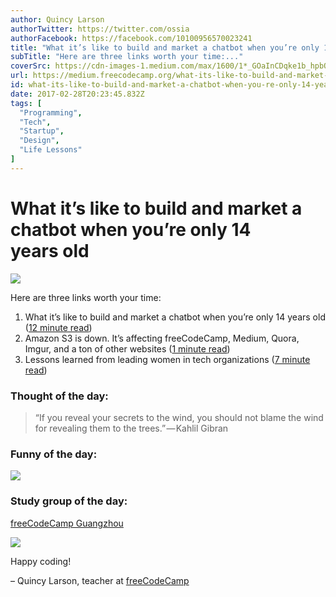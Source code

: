 ```yaml
---
author: Quincy Larson
authorTwitter: https://twitter.com/ossia
authorFacebook: https://facebook.com/10100956570023241
title: "What it’s like to build and market a chatbot when you’re only 14 years old"
subTitle: "Here are three links worth your time:..."
coverSrc: https://cdn-images-1.medium.com/max/1600/1*_GOaInCDqke1b_hpbQTflQ.jpeg
url: https://medium.freecodecamp.org/what-its-like-to-build-and-market-a-chatbot-when-you-re-only-14-years-old-74207aa1df54
id: what-its-like-to-build-and-market-a-chatbot-when-you-re-only-14-years-old-74207aa1df54
date: 2017-02-28T20:23:45.832Z
tags: [
  "Programming",
  "Tech",
  "Startup",
  "Design",
  "Life Lessons"
]
---
```

# What it’s like to build and market a chatbot when you’re only 14 years old



![](https://cdn-images-1.medium.com/max/1600/1*_GOaInCDqke1b_hpbQTflQ.jpeg)



Here are three links worth your time:

1.  What it’s like to build and market a chatbot when you’re only 14 years old ([12 minute read](http://bit.ly/2mpO0eQ))
2.  Amazon S3 is down. It’s affecting freeCodeCamp, Medium, Quora, Imgur, and a ton of other websites ([1 minute read](http://tcrn.ch/2ll4gsy))
3.  Lessons learned from leading women in tech organizations ([7 minute read](http://bit.ly/2l8EJra))

### Thought of the day:

> “If you reveal your secrets to the wind, you should not blame the wind for revealing them to the trees.” — Kahlil Gibran

### Funny of the day:



![](https://cdn-images-1.medium.com/max/1600/1*wzb34aHQSBrYOvKUP7AeVA.png)



### Study group of the day:

[freeCodeCamp Guangzhou](http://bit.ly/2mkYFrc)



![](https://cdn-images-1.medium.com/max/1600/1*bovLc_IFQY8Lvzz-PGF2Ow.jpeg)



Happy coding!

– Quincy Larson, teacher at [freeCodeCamp](http://bit.ly/2j7Q1dN)








